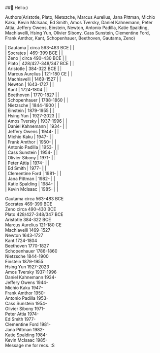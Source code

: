 ##👋 Hello:) 

Authors(Aristotle, Plato, Nietszche, Marcus Aurelius, Jana Pittman, Michio Kaku, Kevin McIsaac, Ed Smith, Amos Tversky, Daniel Kahnemann, Peter Attia, Jeffery Owens, Einstein, Newton, Antonio Padilla, Katie Spalding, Machiavelli, Hsing Yun, Olivier Sibony, Cass Sunstein, Clementine Ford, Frank Amthor, Kant, Schopenhauer, Beethoven, Gautama, Zeno)  

| Gautama             | circa 563-483 BCE | |  
| Socrates            | 469-399 BCE | |  
| Zeno                | circa 490-430 BCE | |  
| Plato               | 428/427-348/347 BCE | |  
| Aristotle           | 384-322 BCE | |  
| Marcus Aurelius     | 121-180 CE | |  
| Machiavelli         | 1469-1527 | |  
| Newton              | 1643-1727 | |  
| Kant                | 1724-1804 | |  
| Beethoven           | 1770-1827 | |  
| Schopenhauer        | 1788-1860 | |  
| Nietzsche           | 1844-1900 | |  
| Einstein            | 1879-1955 | |  
| Hsing Yun           | 1927-2023 | |  
| Amos Tversky        | 1937-1996 | |  
| Daniel Kahnemann    | 1934- | |  
| Jeffery Owens       | 1944- | |  
| Michio Kaku         | 1947- | |  
| Frank Amthor        | 1950- | |  
| Antonio Padilla     | 1953- | |  
| Cass Sunstein       | 1954- | |  
| Olivier Sibony      | 1971- | |  
| Peter Attia         | 1974- | |  
| Ed Smith            | 1977- | |  
| Clementine Ford     | 1981- | |  
| Jana Pittman        | 1982- | |  
| Katie Spalding      | 1984- | |  
| Kevin McIsaac       | 1985- | |  
  

Gautama	circa 563-483 BCE	  
Socrates	469-399 BCE	   
Zeno	circa 490-430 BCE  	   
Plato	428/427-348/347 BCE  	  
Aristotle	384-322 BCE	    
Marcus Aurelius	121-180 CE  	
Machiavelli	1469-1527	  
Newton	1643-1727	  
Kant	1724-1804	  
Beethoven	1770-1827  	
Schopenhauer	1788-1860	
Nietzsche	1844-1900	
Einstein	1879-1955	
Hsing Yun	1927-2023	
Amos Tversky	1937-1996	
Daniel Kahnemann	1934-	
Jeffery Owens	1944-	
Michio Kaku	1947-	
Frank Amthor	1950-	
Antonio Padilla	1953-	
Cass Sunstein	1954-	
Olivier Sibony	1971-	
Peter Attia	1974-	
Ed Smith	1977-	
Clementine Ford	1981-	
Jana Pittman	1982-	
Katie Spalding	1984-	
Kevin McIsaac	1985-	
Message me for recs. :S  

<!---
JayWoodhill/JayWoodhill is a ✨ special ✨ repository because its `README.md` (this file) appears on your GitHub profile.
You can click the Preview link to take a look at your changes.
--->
